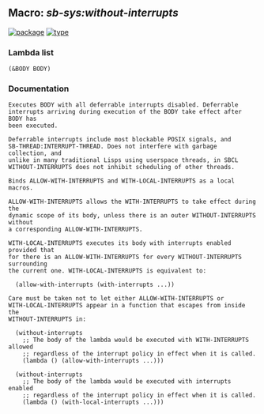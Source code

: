 ## Macro: ***sb-sys:without-interrupts***
[![package](https://img.shields.io/badge/Package-SB--SYS-5f9ea0.svg?style=social&colorA=999999)](../) [![type](https://img.shields.io/badge/Type-Macro-5f9ea0.svg?style=social&colorA=999999)](../#macro) 
### Lambda list
```
(&BODY BODY)
```
### Documentation
```
Executes BODY with all deferrable interrupts disabled. Deferrable
interrupts arriving during execution of the BODY take effect after BODY has
been executed.

Deferrable interrupts include most blockable POSIX signals, and
SB-THREAD:INTERRUPT-THREAD. Does not interfere with garbage collection, and
unlike in many traditional Lisps using userspace threads, in SBCL
WITHOUT-INTERRUPTS does not inhibit scheduling of other threads.

Binds ALLOW-WITH-INTERRUPTS and WITH-LOCAL-INTERRUPTS as a local macros.

ALLOW-WITH-INTERRUPTS allows the WITH-INTERRUPTS to take effect during the
dynamic scope of its body, unless there is an outer WITHOUT-INTERRUPTS without
a corresponding ALLOW-WITH-INTERRUPTS.

WITH-LOCAL-INTERRUPTS executes its body with interrupts enabled provided that
for there is an ALLOW-WITH-INTERRUPTS for every WITHOUT-INTERRUPTS surrounding
the current one. WITH-LOCAL-INTERRUPTS is equivalent to:

  (allow-with-interrupts (with-interrupts ...))

Care must be taken not to let either ALLOW-WITH-INTERRUPTS or
WITH-LOCAL-INTERRUPTS appear in a function that escapes from inside the
WITHOUT-INTERRUPTS in:

  (without-interrupts
    ;; The body of the lambda would be executed with WITH-INTERRUPTS allowed
    ;; regardless of the interrupt policy in effect when it is called.
    (lambda () (allow-with-interrupts ...)))

  (without-interrupts
    ;; The body of the lambda would be executed with interrupts enabled
    ;; regardless of the interrupt policy in effect when it is called.
    (lambda () (with-local-interrupts ...)))

```
